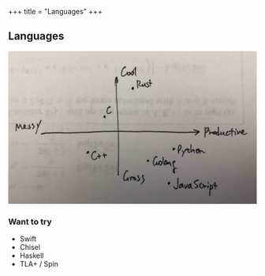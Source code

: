 +++
title = "Languages"
+++

## Languages

![](./plane.jpg)

### Want to try

- Swift
- Chisel
- Haskell
- TLA+ / Spin

